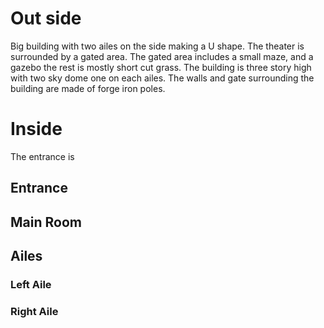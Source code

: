 # Out side
Big building with two ailes on the side making a U shape. The theater is surrounded by a gated area. The gated area includes a small maze, and a gazebo the rest is mostly short cut grass. The building is three story high with two sky dome one on each ailes. The walls and gate surrounding the building are made of forge iron poles.
# Inside
The entrance is 
## Entrance

## Main Room

## Ailes
### Left Aile
### Right Aile

 